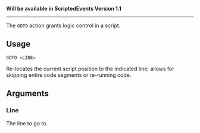 **Will be available in ScriptedEvents Version 1.1**
***
The `GOTO` action grants logic control in a script.

## Usage
```
GOTO <LINE>
```
Re-locates the current script position to the indicated line; allows for skipping entire code segments or re-running code.

## Arguments
### Line
The line to go to.